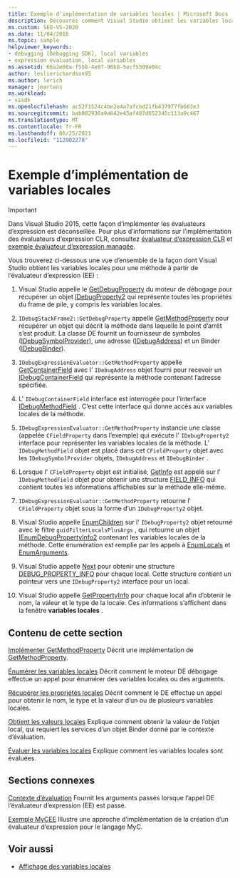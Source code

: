 ```yaml
---
title: Exemple d’implémentation de variables locales | Microsoft Docs
description: Découvrez comment Visual Studio obtient les variables locales pour une méthode à partir de l’évaluateur d’expression dans cet article.
ms.custom: SEO-VS-2020
ms.date: 11/04/2016
ms.topic: sample
helpviewer_keywords:
- debugging [Debugging SDK], local variables
- expression evaluation, local variables
ms.assetid: 66a2e00a-f558-4e87-96b8-5ecf5509e04c
author: leslierichardson95
ms.author: lerich
manager: jmartens
ms.workload:
- vssdk
ms.openlocfilehash: ac52f1524c4be2e4a7afcbd21fb437977fb663e3
ms.sourcegitcommit: bab002936a9a642e45af407d652345c113a9c467
ms.translationtype: MT
ms.contentlocale: fr-FR
ms.lasthandoff: 06/25/2021
ms.locfileid: "112902278"
---
```

# <a name="sample-implementation-of-locals"></a>Exemple d’implémentation de variables locales
> [!IMPORTANT]
> Dans Visual Studio 2015, cette façon d’implémenter les évaluateurs d’expression est déconseillée. Pour plus d’informations sur l’implémentation des évaluateurs d’expression CLR, consultez [évaluateur d’expression CLR](https://github.com/Microsoft/ConcordExtensibilitySamples/wiki/CLR-Expression-Evaluators) et [exemple évaluateur d’expression managée](https://github.com/Microsoft/ConcordExtensibilitySamples/wiki/Managed-Expression-Evaluator-Sample).

 Vous trouverez ci-dessous une vue d’ensemble de la façon dont Visual Studio obtient les variables locales pour une méthode à partir de l’évaluateur d’expression (EE) :

1. Visual Studio appelle le [GetDebugProperty](../../extensibility/debugger/reference/idebugstackframe2-getdebugproperty.md) du moteur de débogage pour récupérer un objet [IDebugProperty2](../../extensibility/debugger/reference/idebugproperty2.md) qui représente toutes les propriétés du frame de pile, y compris les variables locales.

2. `IDebugStackFrame2::GetDebugProperty` appelle [GetMethodProperty](../../extensibility/debugger/reference/idebugexpressionevaluator-getmethodproperty.md) pour récupérer un objet qui décrit la méthode dans laquelle le point d’arrêt s’est produit. La classe DE fournit un fournisseur de symboles ([IDebugSymbolProvider](../../extensibility/debugger/reference/idebugsymbolprovider.md)), une adresse ([IDebugAddress](../../extensibility/debugger/reference/idebugaddress.md)) et un Binder ([IDebugBinder](../../extensibility/debugger/reference/idebugbinder.md)).

3. `IDebugExpressionEvaluator::GetMethodProperty` appelle [GetContainerField](../../extensibility/debugger/reference/idebugsymbolprovider-getcontainerfield.md) avec l' `IDebugAddress` objet fourni pour recevoir un [IDebugContainerField](../../extensibility/debugger/reference/idebugcontainerfield.md) qui représente la méthode contenant l’adresse spécifiée.

4. L' `IDebugContainerField` interface est interrogée pour l’interface [IDebugMethodField](../../extensibility/debugger/reference/idebugmethodfield.md) . C’est cette interface qui donne accès aux variables locales de la méthode.

5. `IDebugExpressionEvaluator::GetMethodProperty` instancie une classe (appelée `CFieldProperty` dans l’exemple) qui exécute l' `IDebugProperty2` interface pour représenter les variables locales de la méthode. L' `IDebugMethodField` objet est placé dans cet `CFieldProperty` objet avec les `IDebugSymbolProvider` objets, `IDebugAddress` et `IDebugBinder` .

6. Lorsque l' `CFieldProperty` objet est initialisé, [GetInfo](../../extensibility/debugger/reference/idebugfield-getinfo.md) est appelé sur l' `IDebugMethodField` objet pour obtenir une structure [FIELD_INFO](../../extensibility/debugger/reference/field-info.md) qui contient toutes les informations affichables sur la méthode elle-même.

7. `IDebugExpressionEvaluator::GetMethodProperty` retourne l' `CFieldProperty` objet sous la forme d’un `IDebugProperty2` objet.

8. Visual Studio appelle [EnumChildren](../../extensibility/debugger/reference/idebugproperty2-enumchildren.md) sur l' `IDebugProperty2` objet retourné avec le filtre `guidFilterLocalsPlusArgs` , qui retourne un objet [IEnumDebugPropertyInfo2](../../extensibility/debugger/reference/ienumdebugpropertyinfo2.md) contenant les variables locales de la méthode. Cette énumération est remplie par les appels à [EnumLocals](../../extensibility/debugger/reference/idebugmethodfield-enumlocals.md) et [EnumArguments](../../extensibility/debugger/reference/idebugmethodfield-enumarguments.md).

9. Visual Studio appelle [Next](../../extensibility/debugger/reference/ienumdebugpropertyinfo2-next.md) pour obtenir une structure [DEBUG_PROPERTY_INFO](../../extensibility/debugger/reference/debug-property-info.md) pour chaque local. Cette structure contient un pointeur vers une `IDebugProperty2` interface pour un local.

10. Visual Studio appelle [GetPropertyInfo](../../extensibility/debugger/reference/idebugproperty2-getpropertyinfo.md) pour chaque local afin d’obtenir le nom, la valeur et le type de la locale. Ces informations s’affichent dans la fenêtre **variables locales** .

## <a name="in-this-section"></a>Contenu de cette section
 [Implémenter GetMethodProperty](../../extensibility/debugger/implementing-getmethodproperty.md) Décrit une implémentation de [GetMethodProperty](../../extensibility/debugger/reference/idebugexpressionevaluator-getmethodproperty.md).

 [Énumérer les variables locales](../../extensibility/debugger/enumerating-locals.md) Décrit comment le moteur DE débogage effectue un appel pour énumérer des variables locales ou des arguments.

 [Récupérer les propriétés locales](../../extensibility/debugger/getting-local-properties.md) Décrit comment le DE effectue un appel pour obtenir le nom, le type et la valeur d’un ou de plusieurs variables locales.

 [Obtient les valeurs locales](../../extensibility/debugger/getting-local-values.md) Explique comment obtenir la valeur de l’objet local, qui requiert les services d’un objet Binder donné par le contexte d’évaluation.

 [Évaluer les variables locales](../../extensibility/debugger/evaluating-locals.md) Explique comment les variables locales sont évaluées.

## <a name="related-sections"></a>Sections connexes
 [Contexte d’évaluation](../../extensibility/debugger/evaluation-context.md) Fournit les arguments passés lorsque l’appel DE l’évaluateur d’expression (EE) est passé.

 [Exemple MyCEE](/previous-versions/) Illustre une approche d’implémentation de la création d’un évaluateur d’expression pour le langage MyC.

## <a name="see-also"></a>Voir aussi
- [Affichage des variables locales](../../extensibility/debugger/displaying-locals.md)